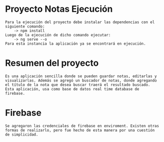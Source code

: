 # Proyecto Notas Ejecución
    Para la ejecución del proyecto debe instalar las dependencias con el siguiente comando:
        -> npm install
    Luego de la ejecución de dicho comando ejecutar:
        -> ng serve --o
    Para esta instancia la aplicación ya se encontrará en ejecución.

# Resumen del proyecto
    Es una aplicación sencilla donde se pueden guardar notas, editarlas y visualizarlas. Además se agregó un buscador de notas, donde agregando el título de la nota que desea buscar traerá el resultado buscado. Esta aplicación, usa como base de datos real time database de firebase.

# Firebase
    Se agregaron las credenciales de firebase en enviroment. Existen otras formas de realizarlo, pero fue hecho de esta manera por una cuestión de simplicidad.